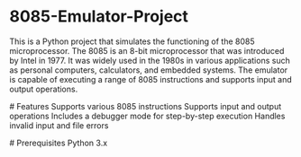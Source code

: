 ﻿# 8085-Emulator-Project

This is a Python project that simulates the functioning of the 8085 microprocessor. The 8085 is an 8-bit microprocessor that was introduced by Intel in 1977. It was widely used in the 1980s in various applications such as personal computers, calculators, and embedded systems. The emulator is capable of executing a range of 8085 instructions and supports input and output operations.

﻿# Features
Supports various 8085 instructions
Supports input and output operations
Includes a debugger mode for step-by-step execution
Handles invalid input and file errors


﻿# Prerequisites
Python 3.x
